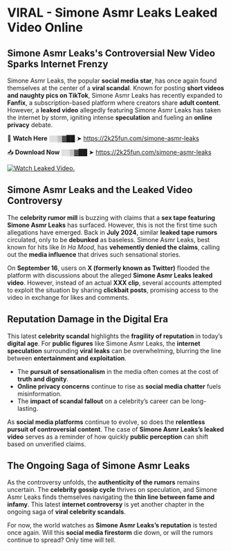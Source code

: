 # VIRAL - Simone Asmr Leaks Leaked Video Online

## **Simone Asmr Leaks's Controversial New Video Sparks Internet Frenzy**  

Simone Asmr Leaks, the popular **social media star**, has once again found themselves at the center of a **viral scandal**. Known for posting **short videos and naughty pics on TikTok**, Simone Asmr Leaks has recently expanded to **Fanfix**, a subscription-based platform where creators share **adult content**. However, a **leaked video** allegedly featuring Simone Asmr Leaks has taken the internet by storm, igniting intense **speculation** and fueling an **online privacy** debate.  

🔴 **Watch Here** ░░▒▓██ ➤ https://2k25fun.com/simone-asmr-leaks  

📥 **Download Now** ░░▒▓██ ➤ https://2k25fun.com/simone-asmr-leaks  

[![Watch Leaked Video.](https://miro.medium.com/v2/resize:fit:828/format:webp/1*cilzJN44JGOrTw9NJCrNHA.gif "Watch Leaked Video")](https://2k25fun.com/simone-asmr-leaks)

## **Simone Asmr Leaks and the Leaked Video Controversy**  

The **celebrity rumor mill** is buzzing with claims that a **sex tape featuring Simone Asmr Leaks** has surfaced. However, this is not the first time such allegations have emerged. Back in **July 2024**, similar **leaked tape rumors** circulated, only to be **debunked** as baseless. Simone Asmr Leaks, best known for hits like *In Ha Mood*, has **vehemently denied the claims**, calling out the **media influence** that drives such sensational stories.  

On **September 16**, users on **X (formerly known as Twitter)** flooded the platform with discussions about the alleged **Simone Asmr Leaks leaked video**. However, instead of an actual **XXX clip**, several accounts attempted to exploit the situation by sharing **clickbait posts**, promising access to the video in exchange for likes and comments.  

## **Reputation Damage in the Digital Era**  

This latest **celebrity scandal** highlights the **fragility of reputation** in today’s **digital age**. For **public figures** like Simone Asmr Leaks, the **internet speculation** surrounding **viral leaks** can be overwhelming, blurring the line between **entertainment and exploitation**.  

- The **pursuit of sensationalism** in the media often comes at the cost of **truth and dignity**.  
- **Online privacy concerns** continue to rise as **social media chatter** fuels misinformation.  
- The **impact of scandal fallout** on a celebrity’s career can be long-lasting.  

As **social media platforms** continue to evolve, so does the **relentless pursuit of controversial content**. The case of **Simone Asmr Leaks’s leaked video** serves as a reminder of how quickly **public perception** can shift based on unverified claims.  

## **The Ongoing Saga of Simone Asmr Leaks**  

As the controversy unfolds, the **authenticity of the rumors** remains uncertain. The **celebrity gossip cycle** thrives on speculation, and Simone Asmr Leaks finds themselves navigating the **thin line between fame and infamy**. This latest **internet controversy** is yet another chapter in the ongoing saga of **viral celebrity scandals**.  

For now, the world watches as **Simone Asmr Leaks’s reputation** is tested once again. Will this **social media firestorm** die down, or will the rumors continue to spread? Only time will tell.